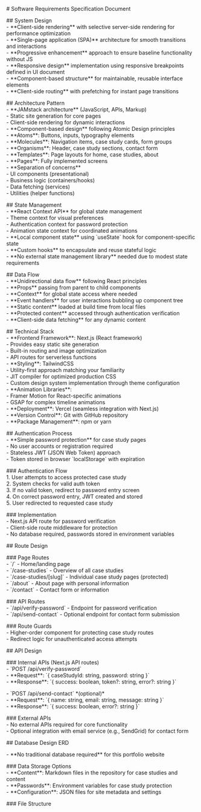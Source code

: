 \# Software Requirements Specification Document

\#\# System Design  
\- \*\*Client-side rendering\*\* with selective server-side rendering for performance optimization  
\- \*\*Single-page application (SPA)\*\* architecture for smooth transitions and interactions  
\- \*\*Progressive enhancement\*\* approach to ensure baseline functionality without JS  
\- \*\*Responsive design\*\* implementation using responsive breakpoints defined in UI document  
\- \*\*Component-based structure\*\* for maintainable, reusable interface elements  
\- \*\*Client-side routing\*\* with prefetching for instant page transitions

\#\# Architecture Pattern  
\- \*\*JAMstack architecture\*\* (JavaScript, APIs, Markup)  
  \- Static site generation for core pages  
  \- Client-side rendering for dynamic interactions  
\- \*\*Component-based design\*\* following Atomic Design principles  
  \- \*\*Atoms\*\*: Buttons, inputs, typography elements  
  \- \*\*Molecules\*\*: Navigation items, case study cards, form groups  
  \- \*\*Organisms\*\*: Header, case study sections, contact form  
  \- \*\*Templates\*\*: Page layouts for home, case studies, about  
  \- \*\*Pages\*\*: Fully implemented screens  
\- \*\*Separation of concerns\*\*  
  \- UI components (presentational)  
  \- Business logic (containers/hooks)  
  \- Data fetching (services)  
  \- Utilities (helper functions)

\#\# State Management  
\- \*\*React Context API\*\* for global state management  
  \- Theme context for visual preferences  
  \- Authentication context for password protection  
  \- Animation state context for coordinated animations  
\- \*\*Local component state\*\* using \`useState\` hook for component-specific state  
\- \*\*Custom hooks\*\* to encapsulate and reuse stateful logic  
\- \*\*No external state management library\*\* needed due to modest state requirements

\#\# Data Flow  
\- \*\*Unidirectional data flow\*\* following React principles  
\- \*\*Props\*\* passing from parent to child components  
\- \*\*Context\*\* for global state access where needed  
\- \*\*Event handlers\*\* for user interactions bubbling up component tree  
\- \*\*Static content\*\* loaded at build time from local files  
\- \*\*Protected content\*\* accessed through authentication verification  
\- \*\*Client-side data fetching\*\* for any dynamic content

\#\# Technical Stack  
\- \*\*Frontend Framework\*\*: Next.js (React framework)  
  \- Provides easy static site generation  
  \- Built-in routing and image optimization  
  \- API routes for serverless functions  
\- \*\*Styling\*\*: TailwindCSS  
  \- Utility-first approach matching your familiarity  
  \- JIT compiler for optimized production CSS  
  \- Custom design system implementation through theme configuration  
\- \*\*Animation Libraries\*\*:  
  \- Framer Motion for React-specific animations  
  \- GSAP for complex timeline animations  
\- \*\*Deployment\*\*: Vercel (seamless integration with Next.js)  
\- \*\*Version Control\*\*: Git with GitHub repository  
\- \*\*Package Management\*\*: npm or yarn

\#\# Authentication Process  
\- \*\*Simple password protection\*\* for case study pages  
  \- No user accounts or registration required  
  \- Stateless JWT (JSON Web Token) approach  
  \- Token stored in browser \`localStorage\` with expiration

\#\#\# Authentication Flow  
1\. User attempts to access protected case study    
2\. System checks for valid auth token    
3\. If no valid token, redirect to password entry screen    
4\. On correct password entry, JWT created and stored    
5\. User redirected to requested case study  

\#\#\# Implementation  
\- Next.js API route for password verification  
\- Client-side route middleware for protection  
\- No database required, passwords stored in environment variables

\#\# Route Design

\#\#\# Page Routes  
\- \`/\` \- Home/landing page    
\- \`/case-studies\` \- Overview of all case studies    
\- \`/case-studies/\[slug\]\` \- Individual case study pages (protected)    
\- \`/about\` \- About page with personal information    
\- \`/contact\` \- Contact form or information  

\#\#\# API Routes  
\- \`/api/verify-password\` \- Endpoint for password verification    
\- \`/api/send-contact\` \- Optional endpoint for contact form submission  

\#\#\# Route Guards  
\- Higher-order component for protecting case study routes    
\- Redirect logic for unauthenticated access attempts  

\#\# API Design

\#\#\# Internal APIs (Next.js API routes)  
\- \`POST /api/verify-password\`    
  \- \*\*Request\*\*: \`{ caseStudyId: string, password: string }\`    
  \- \*\*Response\*\*: \`{ success: boolean, token?: string, error?: string }\`

\- \`POST /api/send-contact\` \*(optional)\*    
  \- \*\*Request\*\*: \`{ name: string, email: string, message: string }\`    
  \- \*\*Response\*\*: \`{ success: boolean, error?: string }\`

\#\#\# External APIs  
\- No external APIs required for core functionality  
\- Optional integration with email service (e.g., SendGrid) for contact form

\#\# Database Design ERD

\- \*\*No traditional database required\*\* for this portfolio website

\#\#\# Data Storage Options  
\- \*\*Content\*\*: Markdown files in the repository for case studies and content    
\- \*\*Passwords\*\*: Environment variables for case study protection    
\- \*\*Configuration\*\*: JSON files for site metadata and settings  

\#\#\# File Structure
